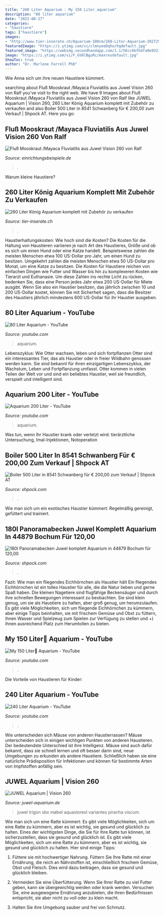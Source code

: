 ```yaml
---
title: "260 Liter Aquarium : My 150 Liter ِaquarium"
description: "80 liter aquarium"
date: "2022-08-27"
categories:
- "haustiere"
tags: ["haustiere"]
images:
- "http://www.tier-inserate.ch/Aquarium-100cm/260-Liter-Aquarium-202725.aspx-202725/2.jpg"
featuredImage: "https://i.ytimg.com/vi/clmnyeeDqho/hqdefault.jpg"
featured_image: "https://webimg.secondhandapp.com/1.1/56cc6bfb4fa9e932329f673f"
image: "https://i.ytimg.com/vi/F_GV8lBguRc/maxresdefault.jpg"
ShowToc: true
author: "Dr. Marlene Farrell PhD"
---
```



Wie Anna sich um ihre neuen Haustiere kümmert.

	

		
searching about Fluß Mooskraut /Mayaca Fluviatilis aus Juwel Vision 260 von Ralf you've visit to the right web. We have 9 Images about Fluß Mooskraut /Mayaca Fluviatilis aus Juwel Vision 260 von Ralf like JUWEL Aquarium | Vision 260, 260 Liter König Aquarium komplett mit Zubehör zu verkaufen and also Boiler 500 Liter in 8541 Schwanberg für € 200,00 zum Verkauf | Shpock AT. Here you go:
		
    
## Fluß Mooskraut /Mayaca Fluviatilis Aus Juwel Vision 260 Von Ralf

<img loading=lazy src="https://www.einrichtungsbeispiele.de/images_5625/h1080_w1920/fluss-mooskraut--mayaca-fluviatilis__19e4047f4d67903f4817e6d35505ef59.jpg" onerror="this.onerror=null;this.src='https://tse1.mm.bing.net/th?id=OIP.Q-5bzwaIS9UBZ6GDHJmPeQHaFj&amp;pid=15.1';" alt="Fluß Mooskraut /Mayaca Fluviatilis aus Juwel Vision 260 von Ralf">

_Source: einrichtungsbeispiele.de_

>. 

	

Warum kleine Haustiere?

    
## 260 Liter König Aquarium Komplett Mit Zubehör Zu Verkaufen

<img loading=lazy src="http://www.tier-inserate.ch/Aquarium-100cm/260-Liter-Aquarium-202725.aspx-202725/2.jpg" onerror="this.onerror=null;this.src='https://tse2.mm.bing.net/th?id=OIP.vuTEwF9TdwNY3XY8wzDyRQHaEK&amp;pid=15.1';" alt="260 Liter König Aquarium komplett mit Zubehör zu verkaufen">

_Source: tier-inserate.ch_

>. 

	

Haustierhaltungskosten: Wie hoch sind die Kosten?
Die Kosten für die Haltung von Haustieren variieren je nach Art des Haustieres, Größe und ob es sich um einen Hund oder eine Katze handelt. Beispielsweise zahlen die meisten Menschen etwa 100 US-Dollar pro Jahr, um einen Hund zu besitzen. Umgekehrt zahlen die meisten Menschen etwa 50 US-Dollar pro Monat, um eine Katze zu besitzen. Die Kosten für Haustiere reichen von einfachen Dingen wie Futter und Wasser bis hin zu komplexeren Kosten wie Tierarzt und Euthanasie. Um diese Zahlen ins rechte Licht zu rücken, bedenken Sie, dass eine Person jedes Jahr etwa 200 US-Dollar für Miete ausgibt. Wenn Sie also ein Haustier besitzen, das jährlich zwischen 10 und 200 US-Dollar kostet, können Sie mit Sicherheit sagen, dass die Besitzer des Haustiers jährlich mindestens 600 US-Dollar für ihr Haustier ausgeben.

    
## 80 Liter Aquarium - YouTube

<img loading=lazy src="https://i.ytimg.com/vi/clmnyeeDqho/hqdefault.jpg" onerror="this.onerror=null;this.src='https://tse1.mm.bing.net/th?id=OIP.K2SQFTF7FtkU23XfxkvHcwHaFj&amp;pid=15.1';" alt="80 Liter Aquarium - YouTube">

_Source: youtube.com_

>aquarium. 

	

Lebenszyklus: Wie Otter wachsen, leben und sich fortpflanzen
Otter sind ein interessantes Tier, das als Haustier oder in freier Wildbahn genossen werden kann. Sie sind bekannt für ihren einzigartigen Lebenszyklus, der Wachstum, Leben und Fortpflanzung umfasst. Otter kommen in vielen Teilen der Welt vor und sind ein beliebtes Haustier, weil sie freundlich, verspielt und intelligent sind.

    
## Aquarium 200 Liter - YouTube

<img loading=lazy src="https://i.ytimg.com/vi/CAFPL7e6MPE/maxresdefault.jpg" onerror="this.onerror=null;this.src='https://tse3.mm.bing.net/th?id=OIP.uw1-_XaVjxrxjvo2O834dwHaEK&amp;pid=15.1';" alt="Aquarium 200 Liter - YouTube">

_Source: youtube.com_

>aquarium. 

	

Was tun, wenn Ihr Haustier krank oder verletzt wird: tierärztliche Untersuchung, Imal-Injektionen, Notoperation

    
## Boiler 500 Liter In 8541 Schwanberg Für € 200,00 Zum Verkauf | Shpock AT

<img loading=lazy src="https://webimg.secondhandapp.com/1.1/5d756e4683fa8124ad6f361e" onerror="this.onerror=null;this.src='https://tse1.mm.bing.net/th?id=OIP.dD5Y3ednIEO2H4S7vrVISQHaJ4&amp;pid=15.1';" alt="Boiler 500 Liter in 8541 Schwanberg für € 200,00 zum Verkauf | Shpock AT">

_Source: shpock.com_

>. 

	

Wie man sich um ein exotisches Haustier kümmert: Regelmäßig gereinigt, gefüttert und trainiert.

    
## 180l Panoramabecken Juwel Komplett Aquarium In 44879 Bochum Für 120,00

<img loading=lazy src="https://webimg.secondhandapp.com/1.1/56cc6bfb4fa9e932329f673f" onerror="this.onerror=null;this.src='https://tse3.mm.bing.net/th?id=OIP.IX3ryGrXwUBmvEbmyzqkuwHaEK&amp;pid=15.1';" alt="180l Panoramabecken Juwel komplett Aquarium in 44879 Bochum für 120,00">

_Source: shpock.com_

>. 

	

Fazit: Wie man ein fliegendes Eichhörnchen als Haustier hält
Ein fliegendes Eichhörnchen ist ein tolles Haustier für alle, die die Natur lieben und gerne Spaß haben. Die kleinen Nagetiere sind flugfähige Beckensäuger und durch ihre schnellen Bewegungen interessant zu beobachten. Sie sind klein genug, um sie als Haustiere zu halten, aber groß genug, um herumzulaufen. Es gibt viele Möglichkeiten, sich um fliegende Eichhörnchen zu kümmern, aber einige Tipps beinhalten, sie mit frischem Gemüse und Obst zu füttern, ihnen Wasser und Spielzeug zum Spielen zur Verfügung zu stellen und +) ihnen ausreichend Platz zum Herumtollen zu bieten.

    
## My 150 Liter ِAquarium - YouTube

<img loading=lazy src="https://i.ytimg.com/vi/F_GV8lBguRc/maxresdefault.jpg" onerror="this.onerror=null;this.src='https://tse1.mm.bing.net/th?id=OIP.Q7iesSQyjFWTaqRxflRAVQHaEK&amp;pid=15.1';" alt="My 150 Liter ِAquarium - YouTube">

_Source: youtube.com_

>. 

	

Die Vorteile von Haustieren für Kinder:

    
## 240 Liter Aquarium - YouTube

<img loading=lazy src="https://i.ytimg.com/vi/wKQhYEAc6Bw/maxresdefault.jpg" onerror="this.onerror=null;this.src='https://tse2.mm.bing.net/th?id=OIP.pYoGTswyPBnxlk0XBFQLzgHaEK&amp;pid=15.1';" alt="240 Liter Aquarium - YouTube">

_Source: youtube.com_

>. 

	

Wie unterscheiden sich Mäuse von anderen Haustierrassen?
Mäuse unterscheiden sich in einigen wichtigen Punkten von anderen Haustieren. Der bedeutendste Unterschied ist ihre Intelligenz. Mäuse sind auch dafür bekannt, dass sie schnell lernen und oft besser darin sind, neue Umgebungen zu erkunden als andere Haustiere. Schließlich haben sie eine natürliche Prädisposition für Infektionen und können für bestimmte Arten von Impfstoffen anfällig sein.

    
## JUWEL Aquarium | Vision 260

<img loading=lazy src="https://www.juwel-aquarium.de/out/media/360/LED/360_degree_galleries/vision_line/vision_260_black/vision260schwarz-small-01.jpg" onerror="this.onerror=null;this.src='https://tse4.mm.bing.net/th?id=OIP.sFoglpR0Gn-15GqeBhceEQHaHa&amp;pid=15.1';" alt="JUWEL Aquarium | Vision 260">

_Source: juwel-aquarium.de_

>juwel trigon sbx møbel aquastorexl variantes piranha viscum. 

	

Wie man sich um eine Ratte kümmert: Es gibt viele Möglichkeiten, sich um eine Ratte zu kümmern, aber es ist wichtig, sie gesund und glücklich zu halten.
Eines der wichtigsten Dinge, die Sie für Ihre Ratte tun können, ist sicherzustellen, dass sie gesund und glücklich ist. Es gibt viele Möglichkeiten, sich um eine Ratte zu kümmern, aber es ist wichtig, sie gesund und glücklich zu halten. Hier sind einige Tipps:
1. Füttere sie mit hochwertiger Nahrung. Füttern Sie Ihre Ratte mit einer Ernährung, die reich an Nährstoffen ist, einschließlich frischem Gemüse, Obst und Fleisch. Dies wird dazu beitragen, dass sie gesund und glücklich bleiben.

2. Vermeiden Sie eine Überfütterung. Wenn Sie Ihrer Ratte zu viel Futter geben, kann sie übergewichtig werden oder krank werden. Versuchen Sie, eine ausgewogene Ernährung anzubieten, die ihren Bedürfnissen entspricht, sie aber nicht zu voll oder zu klein macht.

3. Halten Sie ihre Umgebung sauber und frei von Schmutz.

